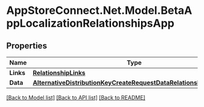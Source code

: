 # AppStoreConnect.Net.Model.BetaAppLocalizationRelationshipsApp

## Properties

Name | Type | Description | Notes
------------ | ------------- | ------------- | -------------
**Links** | [**RelationshipLinks**](RelationshipLinks.md) |  | [optional] 
**Data** | [**AlternativeDistributionKeyCreateRequestDataRelationshipsAppData**](AlternativeDistributionKeyCreateRequestDataRelationshipsAppData.md) |  | [optional] 

[[Back to Model list]](../README.md#documentation-for-models) [[Back to API list]](../README.md#documentation-for-api-endpoints) [[Back to README]](../README.md)

